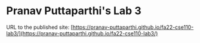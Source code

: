 # Pranav Puttaparthi's Lab 3

URL to the published site: [https://pranav-puttaparthi.github.io/fa22-cse110-lab3/](https://pranav-puttaparthi.github.io/fa22-cse110-lab3/)
